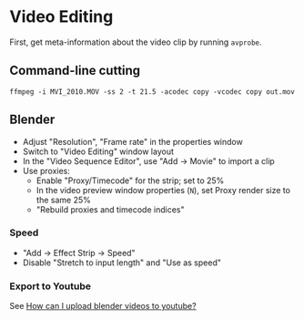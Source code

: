 # Video Editing

First, get meta-information about the video clip by running `avprobe`.

## Command-line cutting

```
ffmpeg -i MVI_2010.MOV -ss 2 -t 21.5 -acodec copy -vcodec copy out.mov
```


## Blender

- Adjust "Resolution", "Frame rate" in the properties window
- Switch to "Video Editing" window layout
- In the "Video Sequence Editor", use "Add -> Movie" to import a clip
- Use proxies:
  - Enable "Proxy/Timecode" for the strip; set to 25%
  - In the video preview window properties (`N`), set Proxy render size to
    the same 25%
  - "Rebuild proxies and timecode indices"

### Speed

- "Add -> Effect Strip -> Speed"
- Disable "Stretch to input length" and "Use as speed"

### Export to Youtube

See [How can I upload blender videos to youtube?](https://blender.stackexchange.com/questions/24724/how-can-i-upload-blender-videos-to-youtube)

